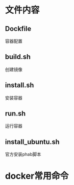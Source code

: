 # 文件内容
## Dockfile
容器配置
## build.sh
创建镜像
## install.sh
安装容器
## run.sh
运行容器
## install_ubuntu.sh
官方安装phab脚本
# docker常用命令
